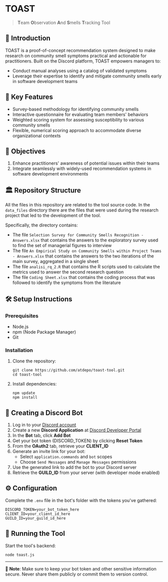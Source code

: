 # TOAST

> **T**eam **O**bservation **A**nd **S**mells **T**racking Tool

## 🌟 Introduction

TOAST is a proof-of-concept recommendation system designed to make research on community smell symptoms practical and actionable for practitioners. Built on the Discord platform, TOAST empowers managers to:

- Conduct manual analyses using a catalog of validated symptoms
- Leverage their expertise to identify and mitigate community smells early in software development teams

## 🚀 Key Features

- Survey-based methodology for identifying community smells
- Interactive questionnaire for evaluating team members' behaviors
- Weighted scoring system for assessing susceptibility to various community smells
- Flexible, numerical scoring approach to accommodate diverse organizational contexts

## 🎯 Objectives

1. Enhance practitioners' awareness of potential issues within their teams
2. Integrate seamlessly with widely-used recommendation systems in software development environments

## 🏛️ Repository Structure
All the files in this repository are related to the tool source code. In the `data_files` directory
there are the files that were used during the research project that led to the development of the tool.

Specifically, the directory contains:
- The file `Selection Survey for Community Smells Recognition - Answers.xlsx` that contains the answers to 
the exploratory survey used to find the set of managerial figures to interview
- The file `An Empirical Study on Community Smells within Project Teams - Answers.xlsx` that contains the answers to the two iterations of 
the main survey, aggregated in a single sheet
- The file `analisi_rq_2.R` that contains the R scripts used to calculate the metrics used to answer the second research question
- The file `Coding Sheet.xlsx` that contains the coding process that was followed to identify the symptoms from the literature

## 🛠️ Setup Instructions

### Prerequisites

- Node.js
- npm (Node Package Manager)
- Git

### Installation

1. Clone the repository:
   ```
   git clone https://github.com/atdepo/toast-tool.git
   cd toast-tool
   ```

2. Install dependencies:
   ```
   npm update
   npm install
   ```

## 🤖 Creating a Discord Bot

1. Log in to your [Discord account](https://discord.com/)
2. Create a new **Discord Application** at [Discord Developer Portal](https://discord.com/developers/applications)
3. In the **Bot** tab, click **Add Bot**
4. Get your bot token (DISCORD_TOKEN) by clicking **Reset Token**
5. From the **OAuth2** tab, retrieve your **CLIENT_ID**
6. Generate an invite link for your bot:
   - Select `application.commands` and `bot` scopes
   - Choose `Send Messages` and `Manage Messages` permissions
7. Use the generated link to add the bot to your Discord server
8. Retrieve the **GUILD_ID** from your server (with developer mode enabled)

## ⚙️ Configuration

Complete the `.env` file in the bot's folder with the tokens you've gathered:

```env
DISCORD_TOKEN=your_bot_token_here
CLIENT_ID=your_client_id_here
GUILD_ID=your_guild_id_here
```

## 🚀 Running the Tool

Start the tool's backend:

```
node toast.js
```

---

📝 **Note**: Make sure to keep your bot token and other sensitive information secure. Never share them publicly or commit them to version control.
